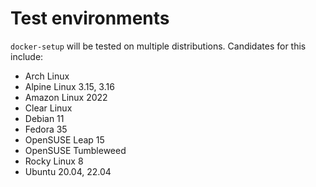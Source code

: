 # Test environments

`docker-setup` will be tested on multiple distributions. Candidates for this include:

- Arch Linux
- Alpine Linux 3.15, 3.16
- Amazon Linux 2022
- Clear Linux
- Debian 11
- Fedora 35
- OpenSUSE Leap 15
- OpenSUSE Tumbleweed
- Rocky Linux 8
- Ubuntu 20.04, 22.04

